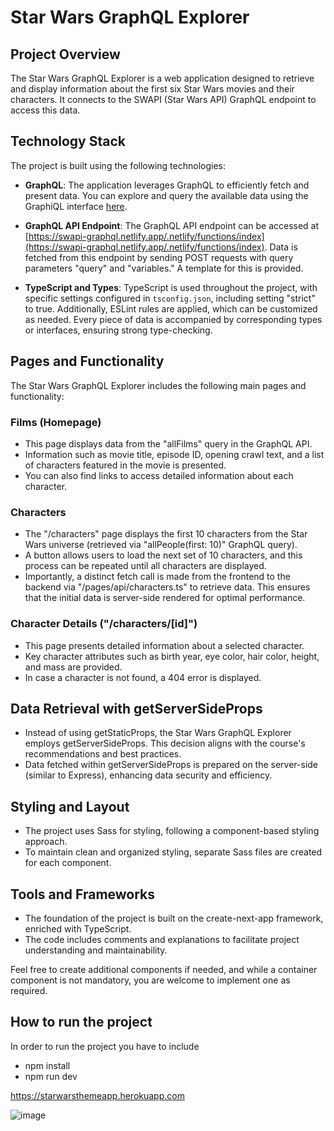 # Star Wars GraphQL Explorer

## Project Overview

The Star Wars GraphQL Explorer is a web application designed to retrieve and display information about the first six Star Wars movies and their characters. It connects to the SWAPI (Star Wars API) GraphQL endpoint to access this data.

## Technology Stack

The project is built using the following technologies:

- **GraphQL**: The application leverages GraphQL to efficiently fetch and present data. You can explore and query the available data using the GraphiQL interface [here](https://graphql.org/swapi-graphql/).

- **GraphQL API Endpoint**: The GraphQL API endpoint can be accessed at [https://swapi-graphql.netlify.app/.netlify/functions/index](https://swapi-graphql.netlify.app/.netlify/functions/index). Data is fetched from this endpoint by sending POST requests with query parameters "query" and "variables." A template for this is provided.

- **TypeScript and Types**: TypeScript is used throughout the project, with specific settings configured in `tsconfig.json`, including setting "strict" to true. Additionally, ESLint rules are applied, which can be customized as needed. Every piece of data is accompanied by corresponding types or interfaces, ensuring strong type-checking.

## Pages and Functionality

The Star Wars GraphQL Explorer includes the following main pages and functionality:

### Films (Homepage)

- This page displays data from the "allFilms" query in the GraphQL API.
- Information such as movie title, episode ID, opening crawl text, and a list of characters featured in the movie is presented.
- You can also find links to access detailed information about each character.

### Characters

- The "/characters" page displays the first 10 characters from the Star Wars universe (retrieved via "allPeople(first: 10)" GraphQL query).
- A button allows users to load the next set of 10 characters, and this process can be repeated until all characters are displayed.
- Importantly, a distinct fetch call is made from the frontend to the backend via "/pages/api/characters.ts" to retrieve data. This ensures that the initial data is server-side rendered for optimal performance.

### Character Details ("/characters/[id]")

- This page presents detailed information about a selected character.
- Key character attributes such as birth year, eye color, hair color, height, and mass are provided.
- In case a character is not found, a 404 error is displayed.

## Data Retrieval with getServerSideProps

- Instead of using getStaticProps, the Star Wars GraphQL Explorer employs getServerSideProps. This decision aligns with the course's recommendations and best practices.
- Data fetched within getServerSideProps is prepared on the server-side (similar to Express), enhancing data security and efficiency.

## Styling and Layout

- The project uses Sass for styling, following a component-based styling approach.
- To maintain clean and organized styling, separate Sass files are created for each component.

## Tools and Frameworks

- The foundation of the project is built on the create-next-app framework, enriched with TypeScript.
- The code includes comments and explanations to facilitate project understanding and maintainability.

Feel free to create additional components if needed, and while a container component is not mandatory, you are welcome to implement one as required.

## How to run the project
In order to run the project you have to include
* npm install
* npm run dev


https://starwarsthemeapp.herokuapp.com

![image](https://github.com/bryndisrosa97/verk6/assets/61384036/1e96cca7-6fee-47c1-9b82-5c10a1e0b3bc)






